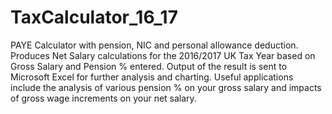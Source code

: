 # TaxCalculator_16_17
PAYE Calculator with pension, NIC and personal allowance deduction.
Produces Net Salary calculations for the 2016/2017 UK Tax Year based on Gross Salary and Pension % entered. 
Output of the result is sent to Microsoft Excel for further analysis and charting. 
Useful applications include the analysis of various pension % on your gross salary and impacts of gross wage increments on your net salary.
